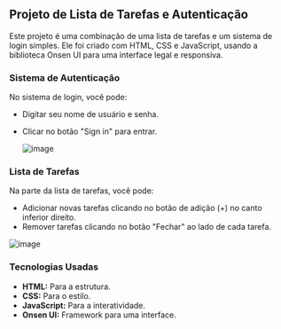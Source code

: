 ## Projeto de Lista de Tarefas e Autenticação

Este projeto é uma combinação de uma lista de tarefas e um sistema de login simples. Ele foi criado com HTML, CSS e JavaScript, usando a biblioteca Onsen UI para uma interface legal e responsiva.

### Sistema de Autenticação

No sistema de login, você pode:

- Digitar seu nome de usuário e senha.
- Clicar no botão "Sign in" para entrar.

  ![image](https://github.com/HugoDevSouza/onsen_Ui/assets/91148255/cc9ad8af-ebdd-489e-8ccb-7211ec79a670)





### Lista de Tarefas

Na parte da lista de tarefas, você pode:

- Adicionar novas tarefas clicando no botão de adição (+) no canto inferior direito.
- Remover tarefas clicando no botão "Fechar" ao lado de cada tarefa.

  
![image](https://github.com/HugoDevSouza/onsen_Ui/assets/91148255/3eba1c42-9202-4786-8d2d-c798f10a3638)




### Tecnologias Usadas

- **HTML:** Para a estrutura.
- **CSS:** Para o estilo.
- **JavaScript:** Para a interatividade.
- **Onsen UI:** Framework para uma interface.


